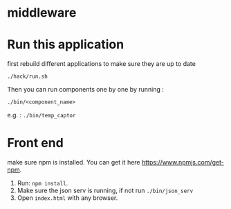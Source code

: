 # middleware

# Run this application

first rebuild different applications to make sure they are up to date

`./hack/run.sh`

Then you can run components one by one by running :

`./bin/<component_name>`

e.g. : `./bin/temp_captor`

# Front end

make sure npm is installed. You can get it here https://www.npmjs.com/get-npm. 
1. Run: `npm install`.
2. Make sure the json serv is running, if not run `./bin/json_serv`
3. Open `index.html` with any browser.
